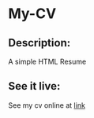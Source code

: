 # My-CV

## Description:
A simple HTML Resume
## See it live:
See my cv online at [link](https://kimnamlhn.github.io/My-CV/)
